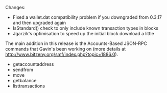 Changes:
* Fixed a wallet.dat compatibility problem if you downgraded from 0.3.17 and then upgraded again
* IsStandard() check to only include known transaction types in blocks
* Jgarzik's optimisation to speed up the initial block download a little

The main addition in this release is the Accounts-Based JSON-RPC commands that Gavin's been working on (more details at http://www.bitzeny.org/smf/index.php?topic=1886.0).  
* getaccountaddress
* sendfrom
* move
* getbalance
* listtransactions
